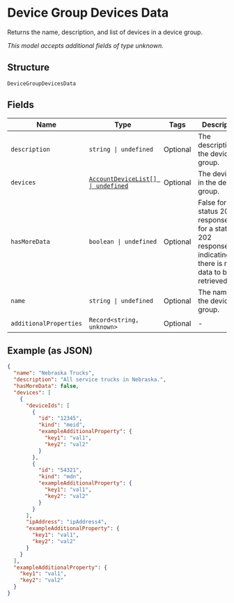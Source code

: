 
# Device Group Devices Data

Returns the name, description, and list of devices in a device group.

*This model accepts additional fields of type unknown.*

## Structure

`DeviceGroupDevicesData`

## Fields

| Name | Type | Tags | Description |
|  --- | --- | --- | --- |
| `description` | `string \| undefined` | Optional | The description of the device group. |
| `devices` | [`AccountDeviceList[] \| undefined`](../../doc/models/account-device-list.md) | Optional | The devices in the device group. |
| `hasMoreData` | `boolean \| undefined` | Optional | False for a status 200 response.True for a status 202 response, indicating that there is more data to be retrieved. |
| `name` | `string \| undefined` | Optional | The name of the device group. |
| `additionalProperties` | `Record<string, unknown>` | Optional | - |

## Example (as JSON)

```json
{
  "name": "Nebraska Trucks",
  "description": "All service trucks in Nebraska.",
  "hasMoreData": false,
  "devices": [
    {
      "deviceIds": [
        {
          "id": "12345",
          "kind": "meid",
          "exampleAdditionalProperty": {
            "key1": "val1",
            "key2": "val2"
          }
        },
        {
          "id": "54321",
          "kind": "mdn",
          "exampleAdditionalProperty": {
            "key1": "val1",
            "key2": "val2"
          }
        }
      ],
      "ipAddress": "ipAddress4",
      "exampleAdditionalProperty": {
        "key1": "val1",
        "key2": "val2"
      }
    }
  ],
  "exampleAdditionalProperty": {
    "key1": "val1",
    "key2": "val2"
  }
}
```

